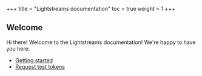 +++
title = "Lightstreams documentation"
toc = true
weight = 1
+++

##  Welcome

Hi there! Welcome to the Lightstreams documentation! We're happy to have you here.

- [Getting started](/getting-started/)
- [Request test tokens](https://discuss.lightstreams.network/t/request-test-tokens/64)
